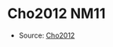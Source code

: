 <a name="material" />

# Cho2012 NM11
<script type="application/ld+json">
  {
    "@context": "https://schema.org/",
    "@type": "ChemicalSubstance",
    "http://purl.org/dc/terms/conformsTo":
      {
        "@type": "CreativeWork",
        "@id": "https://bioschemas.org/profiles/ChemicalSubstance/0.4-RELEASE/"
      },
    "@id": "https://egonw.github.io/nanowiki/nanowiki198.html#material",
    "name": "Cho2012 NM11",
    "sameAs": "http://127.0.0.1/mediawiki/index.php/Special:URIResolver/Cho2012_NM11"
  }
</script>


* Source: [Cho2012](http://127.0.0.1/mediawiki/index.php/Special:URIResolver/Cho2012)
